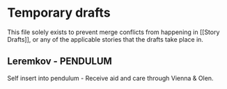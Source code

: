 # Temporary drafts 
This file solely exists to prevent merge conflicts from happening in [[Story Drafts]], or any of the applicable stories that the drafts take place in. 

## Leremkov - PENDULUM
Self insert into pendulum - Receive aid and care through Vienna & Olen.
